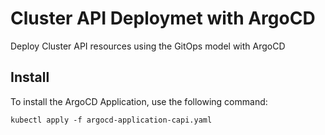 # Cluster API Deploymet with ArgoCD 
Deploy Cluster API resources using the GitOps model with ArgoCD

## Install
To install the ArgoCD Application, use the following command:
```
kubectl apply -f argocd-application-capi.yaml
```

